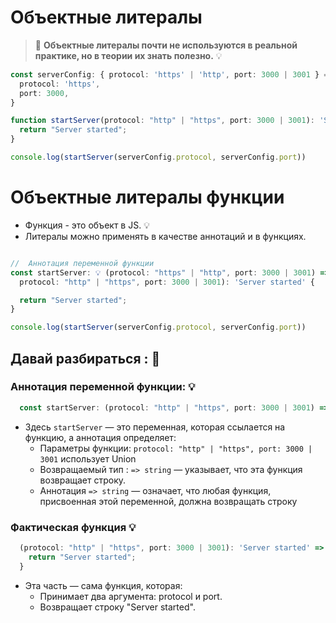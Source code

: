 # Объектные литералы

> 📌 **Объектные литералы почти не используются в реальной практике, но в теории их знать полезно.** 💡

```typescript
const serverConfig: { protocol: 'https' | 'http', port: 3000 | 3001 } = {
  protocol: 'https',
  port: 3000,
}

function startServer(protocol: "http" | "https", port: 3000 | 3001): 'Server started' {
  return "Server started";
}

console.log(startServer(serverConfig.protocol, serverConfig.port))
```


# Объектные литералы функции

- Функция - это объект в JS. 💡
- Литералы можно применять в качестве аннотаций и в функциях.

```typescript

//  Aннотация переменной функции
const startServer: 💡 (protocol: "https" | "http", port: 3000 | 3001) => string = (
  protocol: "http" | "https", port: 3000 | 3001): 'Server started' {

  return "Server started";
}

console.log(startServer(serverConfig.protocol, serverConfig.port))

```

## Давай разбираться : 📌

### Аннотация переменной функции: 💡

```typescript
  const startServer: (protocol: "http" | "https", port: 3000 | 3001) => string
```
- Здесь `startServer` — это переменная, которая ссылается на функцию, а аннотация определяет:
  - Параметры функции: `protocol: "http" | "https", port: 3000 | 3001` использует Union
  - Возвращаемый тип : `=> string` — указывает, что эта функция возвращает строку.
  - Аннотация `=> string` — означает, что любая функция, присвоенная этой переменной, должна возвращать строку

### Фактическая функция 💡

```typescript
  (protocol: "http" | "https", port: 3000 | 3001): 'Server started' => {
    return "Server started";
  }
```
- Эта часть — сама функция, которая:
  - Принимает два аргумента: protocol и port.
  - Возвращает строку "Server started".

